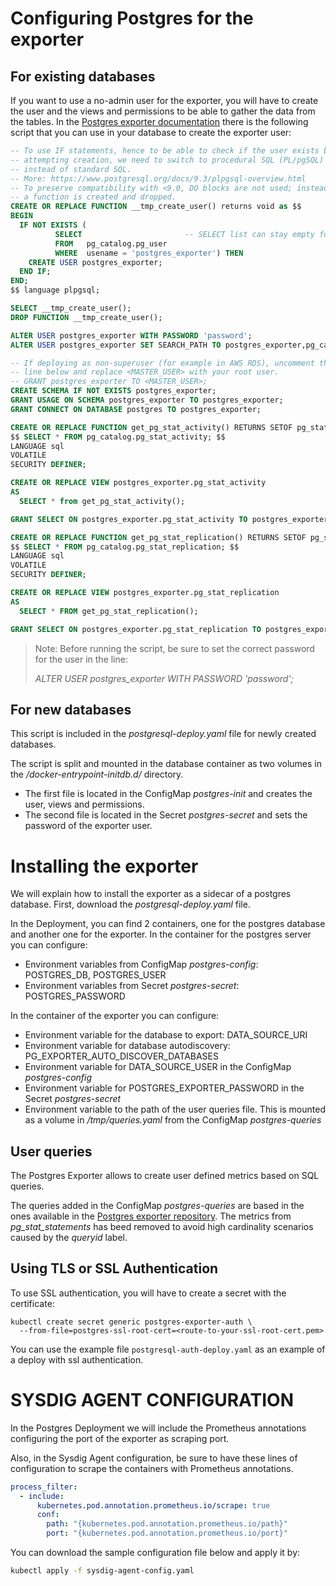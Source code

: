 # Configuring Postgres for the exporter
## For existing databases
If you want to use a no-admin user for the exporter, you will have to create the user and the views and permissions to
be able to gather the data from the tables. In the [Postgres exporter documentation](https://github.com/wrouesnel/postgres_exporter) there is the following script 
that you can use in your database to create the exporter user:
```sql
-- To use IF statements, hence to be able to check if the user exists before
-- attempting creation, we need to switch to procedural SQL (PL/pgSQL)
-- instead of standard SQL.
-- More: https://www.postgresql.org/docs/9.3/plpgsql-overview.html
-- To preserve compatibility with <9.0, DO blocks are not used; instead,
-- a function is created and dropped.
CREATE OR REPLACE FUNCTION __tmp_create_user() returns void as $$
BEGIN
  IF NOT EXISTS (
          SELECT                       -- SELECT list can stay empty for this
          FROM   pg_catalog.pg_user
          WHERE  usename = 'postgres_exporter') THEN
    CREATE USER postgres_exporter;
  END IF;
END;
$$ language plpgsql;

SELECT __tmp_create_user();
DROP FUNCTION __tmp_create_user();

ALTER USER postgres_exporter WITH PASSWORD 'password';
ALTER USER postgres_exporter SET SEARCH_PATH TO postgres_exporter,pg_catalog;

-- If deploying as non-superuser (for example in AWS RDS), uncomment the GRANT
-- line below and replace <MASTER_USER> with your root user.
-- GRANT postgres_exporter TO <MASTER_USER>;
CREATE SCHEMA IF NOT EXISTS postgres_exporter;
GRANT USAGE ON SCHEMA postgres_exporter TO postgres_exporter;
GRANT CONNECT ON DATABASE postgres TO postgres_exporter;

CREATE OR REPLACE FUNCTION get_pg_stat_activity() RETURNS SETOF pg_stat_activity AS
$$ SELECT * FROM pg_catalog.pg_stat_activity; $$
LANGUAGE sql
VOLATILE
SECURITY DEFINER;

CREATE OR REPLACE VIEW postgres_exporter.pg_stat_activity
AS
  SELECT * from get_pg_stat_activity();

GRANT SELECT ON postgres_exporter.pg_stat_activity TO postgres_exporter;

CREATE OR REPLACE FUNCTION get_pg_stat_replication() RETURNS SETOF pg_stat_replication AS
$$ SELECT * FROM pg_catalog.pg_stat_replication; $$
LANGUAGE sql
VOLATILE
SECURITY DEFINER;

CREATE OR REPLACE VIEW postgres_exporter.pg_stat_replication
AS
  SELECT * FROM get_pg_stat_replication();

GRANT SELECT ON postgres_exporter.pg_stat_replication TO postgres_exporter;
```
> Note: Before running the script, be sure to set the correct password for the user in the line:
> 
> _ALTER USER postgres_exporter WITH PASSWORD 'password';_

## For new databases
This script is included in the _postgresql-deploy.yaml_ file for newly created databases. 

The script is split and mounted in the database container as two volumes in the _/docker-entrypoint-initdb.d/_ directory. 
* The first file is located in the ConfigMap _postgres-init_ and creates the user, views and permissions. 
* The second file is located in the Secret _postgres-secret_ and sets the password of the exporter user. 

# Installing the exporter
We will explain how to install the exporter as a sidecar of a postgres database. First, download the _postgresql-deploy.yaml_ file. 

In the Deployment, you can find 2 containers, one for the postgres database and another one for the exporter. In the container for the postgres server you can configure: 
* Environment variables from ConfigMap _postgres-config_: POSTGRES_DB, POSTGRES_USER
* Environment variables from Secret _postgres-secret_: POSTGRES_PASSWORD

In the container of the exporter you can configure: 
* Environment variable for the database to export: DATA_SOURCE_URI
* Environment variable for database autodiscovery: PG_EXPORTER_AUTO_DISCOVER_DATABASES
* Environment variable for DATA_SOURCE_USER in the ConfigMap _postgres-config_
* Environment variable for POSTGRES_EXPORTER_PASSWORD in the Secret _postgres-secret_
* Environment variable to the path of the user queries file. This is mounted as a volume in _/tmp/queries.yaml_ from the ConfigMap _postgres-queries_

## User queries
The Postgres Exporter allows to create user defined metrics based on SQL queries. 

The queries added in the ConfigMap _postgres-queries_ are based in the ones available in the [Postgres exporter repository](https://github.com/wrouesnel/postgres_exporter). 
The metrics from _pg_stat_statements_ has beed removed to avoid high cardinality scenarios caused by the _queryid_ label. 

## Using TLS or SSL Authentication
To use SSL authentication, you will have to create a secret with the certificate: 
```
kubectl create secret generic postgres-exporter-auth \
  --from-file=postgres-ssl-root-cert=<route-to-your-ssl-root-cert.pem> 
```

You can use the example file `postgresql-auth-deploy.yaml` as an example of a deploy with ssl authentication. 

# SYSDIG AGENT CONFIGURATION
In the Postgres Deployment we will include the Prometheus annotations configuring the port of the exporter as scraping port.    

Also, in the Sysdig Agent configuration, be sure to have these lines of configuration to scrape the containers with Prometheus annotations.
```yaml
process_filter:
  - include:
      kubernetes.pod.annotation.prometheus.io/scrape: true
      conf:
        path: "{kubernetes.pod.annotation.prometheus.io/path}"
        port: "{kubernetes.pod.annotation.prometheus.io/port}"
```

You can download the sample configuration file below and apply it by:
```bash
kubectl apply -f sysdig-agent-config.yaml
```